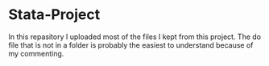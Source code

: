 # Stata-Project

In this repasitory I uploaded most of the files I kept from this project. The do file that is not in a folder is probably the easiest to understand because of my commenting. 
